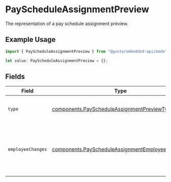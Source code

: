 # PayScheduleAssignmentPreview

The representation of a pay schedule assignment preview.

## Example Usage

```typescript
import { PayScheduleAssignmentPreview } from "@gusto/embedded-api/models/components/payscheduleassignmentpreview.js";

let value: PayScheduleAssignmentPreview = {};
```

## Fields

| Field                                                                                                              | Type                                                                                                               | Required                                                                                                           | Description                                                                                                        |
| ------------------------------------------------------------------------------------------------------------------ | ------------------------------------------------------------------------------------------------------------------ | ------------------------------------------------------------------------------------------------------------------ | ------------------------------------------------------------------------------------------------------------------ |
| `type`                                                                                                             | [components.PayScheduleAssignmentPreviewType](../../models/components/payscheduleassignmentpreviewtype.md)         | :heavy_minus_sign:                                                                                                 | The pay schedule assignment type.                                                                                  |
| `employeeChanges`                                                                                                  | [components.PayScheduleAssignmentEmployeeChange](../../models/components/payscheduleassignmentemployeechange.md)[] | :heavy_minus_sign:                                                                                                 | A list of pay schedule changes including pay period and transition pay period.                                     |
